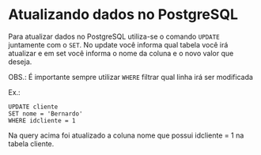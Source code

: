 # Atualizando dados no PostgreSQL

Para atualizar dados no PostgreSQL utiliza-se o comando `UPDATE` juntamente com o `SET`. No update você informa qual tabela você irá atualizar e em set você informa o nome da coluna e o novo valor que deseja. 

OBS.: É importante sempre utilizar `WHERE` filtrar qual linha irá ser modificada

Ex.:
```
UPDATE cliente
SET nome = 'Bernardo'
WHERE idcliente = 1
```

Na query acima foi atualizado a coluna nome que possui idcliente = 1 na tabela cliente. 